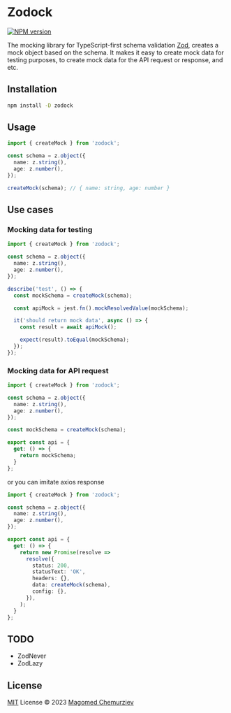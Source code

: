 # Zodock

[![NPM version](https://img.shields.io/npm/v/zodock?color=2f68b7&label=)](https://www.npmjs.com/package/zodock)

The mocking library for TypeScript-first schema validation [Zod](https://zod.dev/), creates a mock object based on the schema. It makes it easy to create mock data for testing purposes, to create mock data for the API request or response, and etc.

## Installation

```bash
npm install -D zodock
```

## Usage
  
```ts
import { createMock } from 'zodock';

const schema = z.object({
  name: z.string(),
  age: z.number(),
});

createMock(schema); // { name: string, age: number }
```

## Use cases

### Mocking data for testing

```ts
import { createMock } from 'zodock';

const schema = z.object({
  name: z.string(),
  age: z.number(),
});

describe('test', () => {
  const mockSchema = createMock(schema);

  const apiMock = jest.fn().mockResolvedValue(mockSchema);

  it('should return mock data', async () => {
    const result = await apiMock();

    expect(result).toEqual(mockSchema);
  });
});
```

### Mocking data for API request

```ts
import { createMock } from 'zodock';

const schema = z.object({
  name: z.string(),
  age: z.number(),
});

const mockSchema = createMock(schema);

export const api = {
  get: () => {
    return mockSchema;
  }
};
```

or you can imitate axios response

```ts
import { createMock } from 'zodock';

const schema = z.object({
  name: z.string(),
  age: z.number(),
});

export const api = {
  get: () => {
    return new Promise(resolve =>
      resolve({
        status: 200,
        statusText: 'OK',
        headers: {},
        data: createMock(schema),
        config: {},
      }),
    );
  }
};
```

## TODO

- ZodNever
- ZodLazy

## License

[MIT](./LICENSE) License © 2023 [Magomed Chemurziev](https://github.com/ItMaga)